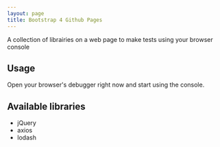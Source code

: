 ```yaml
---
layout: page
title: Bootstrap 4 Github Pages
---
```


A collection of librairies on a web page to make tests using your browser console

## Usage

Open your browser's debugger right now and start using the console.

## Available libraries
 
* jQuery
* axios
* lodash
